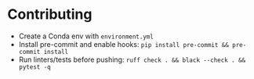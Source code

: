 # Contributing

- Create a Conda env with `environment.yml`
- Install pre-commit and enable hooks: `pip install pre-commit && pre-commit install`
- Run linters/tests before pushing: `ruff check . && black --check . && pytest -q`
